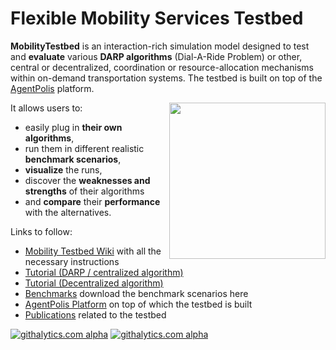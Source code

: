 Flexible Mobility Services Testbed
===============

**MobilityTestbed** is an interaction-rich simulation model designed to test and **evaluate** various **DARP algorithms** (Dial-A-Ride Problem) or other, central or decentralized, coordination or resource-allocation mechanisms within on-demand transportation systems. The testbed is built on top of the [AgentPolis](http://agentpolis.com/) platform.

<img src="https://raw.github.com/agents4its/mobilitytestbed/screenshots/screenshot1.jpg" width="250" align="right" />

It allows users to:
* easily plug in **their own algorithms**, 
* run them in different realistic **benchmark scenarios**, 
* **visualize** the runs,
* discover the **weaknesses and strengths** of their algorithms
* and **compare** their **performance** with the alternatives.

Links to follow:
* [Mobility Testbed Wiki](http://github.com/agents4its/mobilitytestbed/wiki) with all the necessary instructions
* [Tutorial (DARP / centralized algorithm)](http://goo.gl/0Swwrc) 
* [Tutorial (Decentralized algorithm)](http://goo.gl/RSVadu)
* [Benchmarks](http://github.com/agents4its/mobilitytestbed/wiki/Benchmarks) download the benchmark scenarios here
* [AgentPolis Platform](http://agentpolis.org/) on top of which the testbed is built
* [Publications](http://github.com/agents4its/mobilitytestbed/wiki/Publications) related to the testbed


[![githalytics.com alpha](https://cruel-carlota.pagodabox.com/5456c0d15d48f5f2e414a43d0fabd236 "githalytics.com")](http://githalytics.com/agents4its/mobilitytestbed)
[![githalytics.com alpha](https://cruel-carlota.pagodabox.com/7a60325d9c1f80a0d1ce46e584ac6482 "githalytics.com")](http://githalytics.com/agents4its/mobilitytestbed)
